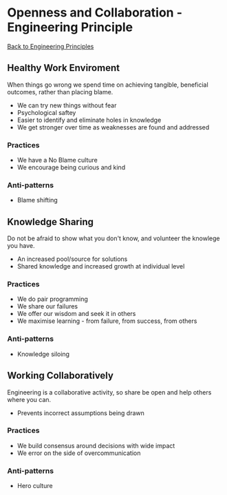 # Openness and Collaboration - Engineering Principle

[Back to Engineering Principles](../engineering%20principles.md)

## Healthy Work Enviroment
When things go wrong we spend time on achieving tangible, beneficial outcomes, rather than placing blame.
- We can try new things without fear
- Psychological saftey
- Easier to identify and eliminate holes in knowledge
- We get stronger over time as weaknesses are found and addressed
### Practices
- We have a No Blame culture
- We encourage being curious and kind
### Anti-patterns
- Blame shifting

## Knowledge Sharing
Do not be afraid to show what you don't know, and volunteer the knowlege you have.
- An increased pool/source for solutions
- Shared knowledge and increased growth at individual level
### Practices
- We do pair programming
- We share our failures
- We offer our wisdom and seek it in others
- We maximise learning - from failure, from success, from others
### Anti-patterns
- Knowledge siloing

## Working Collaboratively
Engineering is a collaborative activity, so share be open and help others where you can.
- Prevents incorrect assumptions being drawn
### Practices
- We build consensus around decisions with wide impact
- We error on the side of overcommunication
### Anti-patterns
- Hero culture
